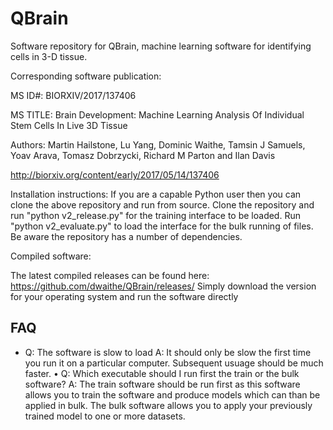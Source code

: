 # QBrain

Software repository for QBrain, machine learning software for identifying cells in 3-D tissue.


Corresponding software publication:

MS ID#: BIORXIV/2017/137406

MS TITLE: Brain Development: Machine Learning Analysis Of Individual Stem Cells In Live 3D Tissue

Authors:
Martin Hailstone, Lu Yang, Dominic Waithe, Tamsin J Samuels, Yoav Arava, Tomasz Dobrzycki, Richard M Parton and Ilan Davis

http://biorxiv.org/content/early/2017/05/14/137406

Installation instructions:
If you are a capable Python user then  you can clone the above repository and run from source. Clone the repository and run "python v2_release.py" for the training interface to be loaded. Run "python v2_evaluate.py" to load the interface for the bulk running of files.
Be aware the repository has a number of dependencies.

Compiled software:

The latest compiled releases can be found here:
https://github.com/dwaithe/QBrain/releases/
Simply download the version for your operating system and run the software directly

## FAQ
* Q: The software is slow to load A: It should only be slow the first time you run it on a particular computer. Subsequent usuage should be much faster.
• Q: Which executable should I run first the train or the bulk software? A: The train software should be run first as this software allows you to train the software and produce models which can than be applied in bulk. The bulk software allows you to apply your previously trained model to one or more datasets.